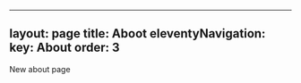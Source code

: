 
---
layout: page
title: Aboot
eleventyNavigation:
  key: About
  order: 3
---







New about page
